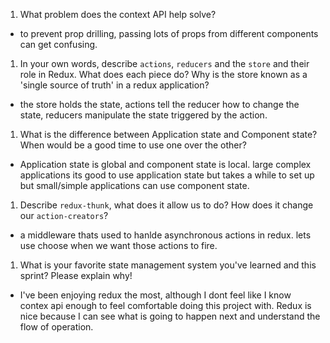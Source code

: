 1. What problem does the context API help solve?

- to prevent prop drilling, passing lots of props from different components can get confusing.

1. In your own words, describe `actions`, `reducers` and the `store` and their role in Redux. What does each piece do? Why is the store known as a 'single source of truth' in a redux application?

- the store holds the state, actions tell the reducer how to change the state, reducers manipulate the state triggered by the action.

1. What is the difference between Application state and Component state? When would be a good time to use one over the other?

- Application state is global and component state is local. large complex applications its good to use application state but takes a while to set up but small/simple applications can use component state.

1. Describe `redux-thunk`, what does it allow us to do? How does it change our `action-creators`?

- a middleware thats used to hanlde asynchronous actions in redux. lets use choose when we want those actions to fire.

1. What is your favorite state management system you've learned and this sprint? Please explain why!

- I've been enjoying redux the most, although I dont feel like I know contex api enough to feel comfortable doing this project with. Redux is nice because I can see what is going to happen next and understand the flow of operation.
